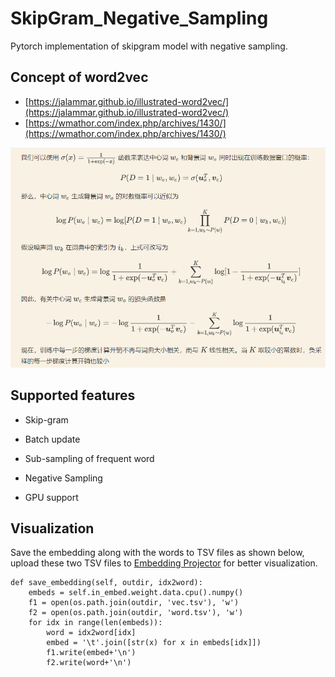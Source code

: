 # SkipGram_Negative_Sampling

Pytorch implementation of skipgram model with negative sampling.

## Concept of word2vec

- [https://jalammar.github.io/illustrated-word2vec/](https://jalammar.github.io/illustrated-word2vec/)
- [https://wmathor.com/index.php/archives/1430/](https://wmathor.com/index.php/archives/1430/)

![w2c](../images/w2c.PNG)

## Supported features

* Skip-gram

* Batch update

* Sub-sampling of frequent word

* Negative Sampling

* GPU support

## Visualization

Save the embedding along with the words to TSV files as shown below, upload these two TSV files to [Embedding Projector](https://projector.tensorflow.org/) for better visualization.

```
def save_embedding(self, outdir, idx2word):
    embeds = self.in_embed.weight.data.cpu().numpy()        
    f1 = open(os.path.join(outdir, 'vec.tsv'), 'w')
    f2 = open(os.path.join(outdir, 'word.tsv'), 'w')        
    for idx in range(len(embeds)):
        word = idx2word[idx]
        embed = '\t'.join([str(x) for x in embeds[idx]])
        f1.write(embed+'\n')
        f2.write(word+'\n')
```
